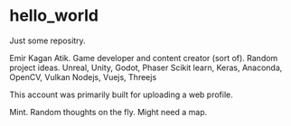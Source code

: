 # hello_world
Just some repositry.

Emir Kagan Atik. Game developer and content creator (sort of). Random project ideas. 
Unreal, Unity, Godot, Phaser
Scikit learn, Keras, Anaconda, OpenCV, Vulkan
Nodejs, Vuejs, Threejs

This account was primarily built for uploading a web profile.

Mint. Random thoughts on the fly. Might need a map.
